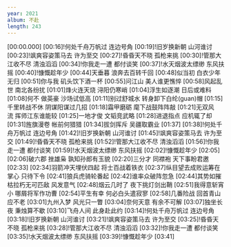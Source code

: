 ```yaml
---
year: 2021
album: 不赴
length: 243
---
```

[00:00.000]
[00:16]!何处千舟万帆过 连边号角
[00:19]!旧岁换新朝 山河谁讨
[00:23]!飒爽容姿策马去 许为至交
[00:27]!昏昏天不晓 孤枪来挑
[00:30]!管那大江收不尽 清浊滔滔
[00:34]!你我走一遭 都付谈笑
[00:37]!水天烟波太缥缈 东风扶摇
[00:40]!慷慨趁年少
[00:44]天垂暮 浪奔去百转千回
[00:48]似当初 白衣少年无归
[00:51]你与我 矶头饮下酒一杯
[00:55]问江山 美人谁更憔悴
[00:58]风起乱世 南北各纷扰
[01:01]烽火连天烧 浔阳仍寒峭
[01:04]浮生如逐潮 日后或难料
[01:08]何不 做英豪 沙场试低高
[01:11]别过舒城水 转身卸下白纶(guan)帽
[01:15]千里转战不休 阴谋阳谋过几招
[01:18]霜甲磨砺 麾下战鼓阵阵敲
[01:21]无双风流 挥师江东谁能较
[01:25]一地才俊 文韬竞武略
[01:28]进退指点 应机辄了却
[01:31]旌旗漫卷 帐前何猎猎
[01:34]拔剑挥斥 吴疆取霸业
[01:37]
[01:38]!何处千舟万帆过 连边号角
[01:42]!旧岁换新朝 山河谁讨
[01:45]!飒爽容姿策马去 许为至交
[01:49]!昏昏天不晓 孤枪来挑
[01:52]!管那大江收不尽 清浊滔滔
[01:56]!你我走一遭 都付谈笑
[01:59]!水天烟波太缥缈 东风扶摇
[02:02]!慷慨趁年少
[02:05]
[02:06]破六郡 挫雄枭 孰知孙郎有玉貌
[02:20]三分才 同襟袍 天下事盼君邀
[02:33]
[02:34]羽箭冲天埋伏四起 将士百战着铁衣
[02:37]纵目望去成败运筹在掌心 只待下令
[02:41]狼兵虎骑轮番起
[02:42]谁率众破阵忽急
[02:44]其势如摧枯拉朽无可匹敌 风发意气
[02:48]烟云几时了 夜下挑灯剑出鞘
[02:51]我得意斩宵小 哪屑将军作功曹
[02:54]平生有幸 何必白头遣寂寥
[02:58]几番险战 回首青山应不老
[03:01]九州入梦 风光只一瞥
[03:04]奈何天意 有余不可解
[03:07]独坐长夜 秉烛算不歇
[03:10]飞舟人间 此身赴此约
[03:14]!何处千舟万帆过 连边号角
[03:18]!旧岁换新朝 山河谁讨
[03:21]!飒爽容姿策马去 许为至交
[03:25]!昏昏天不晓 孤枪来挑
[03:28]!管那大江收不尽 清浊滔滔
[03:32]!你我走一遭 都付谈笑
[03:35]!水天烟波太缥缈 东风扶摇
[03:39]!慷慨趁年少
[03:41]
